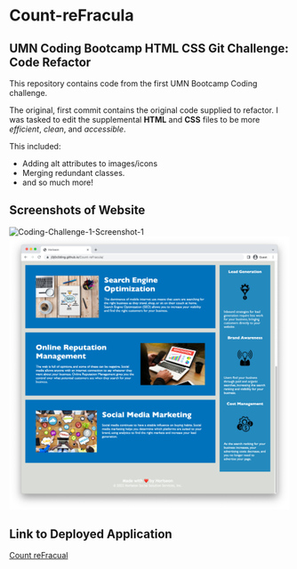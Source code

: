 # Count-reFracula

## UMN Coding Bootcamp HTML CSS Git Challenge: Code Refactor

This repository contains code from the first UMN Bootcamp Coding challenge. 

The original, first commit contains the original code supplied to refactor. I was tasked to edit the supplemental **HTML** and **CSS** files to be more *efficient*, *clean*, and *accessible*. 

This included:  
- Adding alt attributes to images/icons  
- Merging redundant classes.  
- and so much more! 

## Screenshots of Website
![Coding-Challenge-1-Screenshot-1](./screenshots/screenshot-1-updated.png)
![Coding-Challenge-1-Screenshot-2](./screenshots/screenshot-2-updated.png)

## Link to Deployed Application
[Count reFracual](https://j0j0c0ding.github.io/Count-reFracula/)
